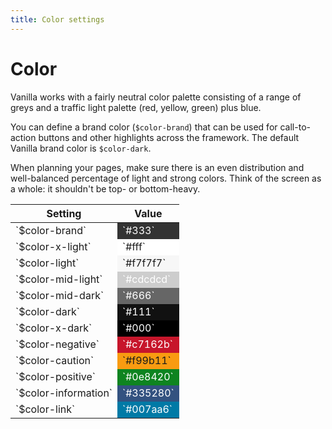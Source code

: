 ```yaml
---
title: Color settings
---
```


# Color

Vanilla works with a fairly neutral color palette consisting of a range of greys and a traffic light palette (red, yellow, green) plus blue.

You can define a brand color (`$color-brand`) that can be used for call-to-action buttons and other highlights across the framework. The default Vanilla brand color is `$color-dark`.

When planning your pages, make sure there is an even distribution and well-balanced percentage of light and strong colors. Think of the screen as a whole: it shouldn't be top- or bottom-heavy.

<div>
<table>
<thead>
<tr>
<th>Setting</th>
<th>Value</th>
</tr>
</thead>
<tbody>
<tr>
<td>`$color-brand`</td>
<td style="background-color: #333; color: #fff;">`#333`</td>
</tr>
<tr>
<td>`$color-x-light`</td>
<td style="background-color: #fff;">`#fff`</td>
</tr>
<tr>
<td>`$color-light`</td>
<td style="background-color: #f7f7f7;">`#f7f7f7`</td>
</tr>
<tr>
<td>`$color-mid-light`</td>
<td style="background-color: #cdcdcd; color: #fff;">`#cdcdcd`</td>
</tr>
<tr>
<td>`$color-mid-dark`</td>
<td style="background-color: #666; color: #fff;">`#666`</td>
</tr>
<tr>
<td>`$color-dark`</td>
<td style="background-color: #111; color: #fff;">`#111`</td>
</tr>
<tr>
<td>`$color-x-dark`</td>
<td style="background-color: #000; color: #fff;">`#000`</td>
</tr>
<tr>
<td>`$color-negative`</td>
<td style="background-color: #c7162b; color: #fff;">`#c7162b`</td>
</tr>
<tr>
<td>`$color-caution`</td>
<td style="background-color: #f99b11;">`#f99b11`</td>
</tr>
<tr>
<td>`$color-positive`</td>
<td style="background-color: #0e8420; color: #fff;">`#0e8420`</td>
</tr>
<tr>
<td>`$color-information`</td>
<td style="background-color: #335280; color: #fff;">`#335280`</td>
</tr>
<tr>
<td>`$color-link`</td>
<td style="background-color: #007aa6; color: #fff;">`#007aa6`</td>
</tr>
</tbody>
</table>

</div>
